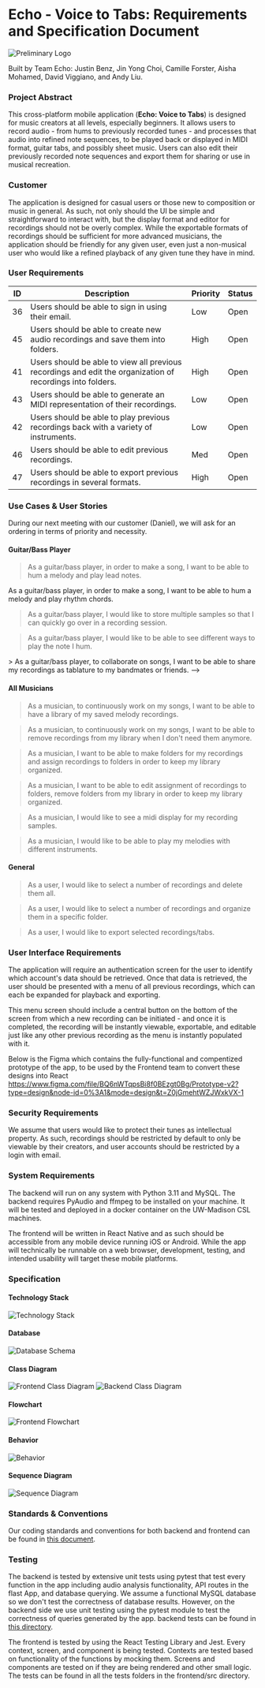 # Echo - Voice to Tabs: Requirements and Specification Document

![Preliminary Logo](/assets/icon.png)

Built by Team Echo: Justin Benz, Jin Yong Choi, Camille Forster, Aisha Mohamed, David Viggiano, and Andy Liu.

### Project Abstract

This cross-platform mobile application (**Echo: Voice to Tabs**) is designed for music creators at all levels, especially beginners. It allows users to record audio - from hums to previously recorded tunes - and processes that audio into refined note sequences, to be played back or displayed in MIDI format, guitar tabs, and possibly sheet music. Users can also edit their previously recorded note sequences and export them for sharing or use in musical recreation.

### Customer

<!--A brief description of the customer for this software, both in general (the population who might eventually use such a system) and specifically for this document (the customer(s) who informed this document). Every project will have a customer from the CS506 instructional staff. Requirements should not be derived simply from discussion among team members. Ideally your customer should not only talk to you about requirements but also be excited later in the semester to use the system.-->

The application is designed for casual users or those new to composition or music in general. As such, not only should the UI be simple and straightforward to interact with, but the display format and editor for recordings should not be overly complex. While the exportable formats of recordings should be sufficient for more advanced musicians, the application should be friendly for any given user, even just a non-musical user who would like a refined playback of any given tune they have in mind.

### User Requirements

<!--This section lists the behavior that the users see. This information needs to be presented in a logical, organized fashion. It is most helpful if this section is organized in outline form: a bullet list of major topics (e.g., one for each kind of user, or each major piece of system functionality) each with some number of subtopics.-->

| ID   | Description                                                                         | Priority | Status |
| ---- | ----------------------------------------------------------------------------------- | -------- | ------ |
| 36  | Users should be able to sign in using their email.                             | Low      | Open   |
| 45  | Users should be able to create new audio recordings and save them into folders.            | High     | Open   |
| 41  | Users should be able to view all previous recordings and edit the organization of recordings into folders. | High     | Open   |
| 43  | Users should be able to generate an MIDI representation of their recordings. | Low      | Open   |
| 42  | Users should be able to play previous recordings back with a variety of instruments. | Low      | Open   |
| 46  | Users should be able to edit previous recordings.                                    | Med      | Open   |
| 47  | Users should be able to export previous recordings in several formats.               | High     | Open   |
### Use Cases & User Stories

<!--Use cases and user stories that support the user requirements in the previous section. The use cases should be based off user stories. Every major scenario should be represented by a use case, and every use case should say something not already illustrated by the other use cases. Diagrams (such as sequence charts) are encouraged. Ask the customer what are the most important use cases to implement by the deadline. You can have a total ordering, or mark use cases with “must have,” “useful,” or “optional.” For each use case you may list one or more concrete acceptance tests (concrete scenarios that the customer will try to see if the use case is implemented).-->

During our next meeting with our customer (Daniel), we will ask for an ordering in terms of priority and necessity.

#### Guitar/Bass Player

> As a guitar/bass player, in order to make a song, I want to be able to hum a melody and play lead notes.

As a guitar/bass player, in order to make a song, I want to be able to hum a melody and play rhythm chords.

> As a guitar/bass player, I would like to store multiple samples so that I can quickly go over in a recording session.

> As a guitar/bass player, I would like to be able to see different ways to play the note I hum.

<!--> 
> As a guitar/bass player, to collaborate on songs, I want to be able to share my recordings as tablature to my bandmates or friends.
-->

<!--
#### Piano Player

> As a piano player, in order to make a song, I want to be able to hum a melody and play that on my piano.

> As a piano player, to collaborate on songs, I want to be able to share my recordings as sheet music to my bandmates or friends.
-->

#### All Musicians

> As a musician, to continuously work on my songs, I want to be able to have a library of my saved melody recordings.

> As a musician, to continuously work on my songs, I want to be able to remove recordings from my library when I don't need them anymore.

> As a musician, I want to be able to make folders for my recordings and assign recordings to folders in order to keep my library organized.

> As a musician, I want to be able to edit assignment of recordings to folders, remove folders from my library in order to keep my library organized.

> As a musician, I would like to see a midi display for my recording samples.

> As a musician, I would like to be able to play my melodies with different instruments.

<!-- 
As a musician, to add my own renditions and fixes, I would like to edit the notes displayed on the transcribed echo app.

> As a musician, to collaborate on songs, I want to be able to share my recordings as an mp3 to my bandmates or friends. 
-->

#### General

> As a user, I would like to select a number of recordings and delete them all.

> As a user, I would like to select a number of recordings and organize them in a specific folder.

> As a user, I would like to export selected recordings/tabs.

### User Interface Requirements

<!--Describes any customer user interface requirements including graphical user interface requirements as well as data exchange format requirements. This also should include necessary reporting and other forms of human readable input and output. This should focus on how the feature or product and user interact to create the desired workflow. Describing your intended interface as “easy” or “intuitive” will get you nowhere unless it is accompanied by details.-->

<!--NOTE: Please include illustrations or screenshots of what your user interface would look like -- even if they’re rough -- and interleave it with your description.-->

The application will require an authentication screen for the user to identify which account's data should be retrieved. Once that data is retrieved, the user should be presented with a menu of all previous recordings, which can each be expanded for playback and exporting.
<!--, as well as making edits in a simple editing interface that holds only a few capabilities so that the interface does not present the user with an intensive cognitive load. The editor should still be capable of adjusting the pitch and length of particular notes via a drag-and-drop mechanism that is illustrated to the user with a tutorial/demo on first-time use.--> This menu screen should include a central button on the bottom of the screen from which a new recording can be initiated - and once it is completed, the recording will be instantly viewable, exportable, and editable just like any other previous recording as the menu is instantly populated with it.

Below is the Figma which contains the fully-functional and compentized prototype of the app, to be used by the Frontend team to convert these designs into React
https://www.figma.com/file/BQ6nWTqpsBi8f0BEzgt0Bg/Prototype-v2?type=design&node-id=0%3A1&mode=design&t=Z0jGmehtWZJWxkVX-1

### Security Requirements

<!--Discuss what security requirements are necessary and why. Are there privacy or confidentiality issues? Is your system vulnerable to denial-of-service attacks?-->

We assume that users would like to protect their tunes as intellectual property. As such, recordings should be restricted by default to only be viewable by their creators, and user accounts should be restricted by a login with email.

### System Requirements

<!--List here all of the external entities, other than users, on which your system will depend. For example, if your system inter-operates with sendmail, or if you will depend on Apache for the web server, or if you must target both Unix and Windows, list those requirements here. List also memory requirements, performance/speed requirements, data capacity requirements, if applicable.-->

The backend will run on any system with Python 3.11 and MySQL. The backend requires PyAudio and ffmpeg to be installed on your machine. It will be tested and deployed in a docker container on the UW-Madison CSL machines.

The frontend will be written in React Native and as such should be accessible from any mobile device running iOS or Android. While the app will technically be runnable on a web browser, development, testing, and intended usability will target these mobile platforms.

### Specification

<!--A detailed specification of the system. UML, or other diagrams, such as finite automata, or other appropriate specification formalisms, are encouraged over natural language.-->

<!--TODO: convert diagrams from pictures to MD for easy editing-->

#### Technology Stack

![Technology Stack](diagrams/stack.png)


#### Database

![Database Schema](diagrams/schema.png)

#### Class Diagram

![Frontend Class Diagram](diagrams/frontend-class-diagram.png)
![Backend Class Diagram](diagrams/backend-class-diagram.png)

#### Flowchart

![Frontend Flowchart](diagrams/frontend-flowchart.png)

#### Behavior

![Behavior](diagrams/behavior.png)

#### Sequence Diagram

![Sequence Diagram](diagrams/sequence.png)

### Standards & Conventions

Our coding standards and conventions for both backend and frontend can be found in [this document](coding_standards.md).

### Testing


The backend is tested by extensive unit tests using pytest that test every function in the app including audio analysis functionality, API routes in the flast App, and database querying. 
We assume a functional MySQL database so we don't test the correctness of database results. However, on the backend side we use unit testing using the pytest module to test the correctness of queries generated by the app. backend tests can be found in [this directory](backend/tests/).

The frontend is tested by using the React Testing Library and Jest. Every context, screen, and component is being tested. Contexts are tested based on functionality of the functions by mocking them. Screens and components are tested on if they are being rendered and other small logic. The tests can be found in all the tests folders in the frontend/src directory.
